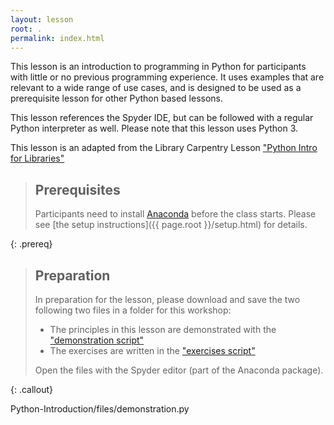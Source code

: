 ```yaml
---
layout: lesson
root: .
permalink: index.html
---
```


This lesson is an introduction to programming in Python
for participants with little or no previous programming experience.
It uses examples that are relevant to a wide range of use cases,
and is designed to be used as a prerequisite lesson for other Python based lessons.

This lesson references the Spyder IDE,
but can be followed with a regular Python interpreter as well. Please note that this lesson uses Python 3.

This lesson is an adapted from the Library Carpentry Lesson ["Python Intro for Libraries"](https://librarycarpentry.org/lc-python-intro/)

> ## Prerequisites
>
> Participants need to install [Anaconda](https://www.anaconda.com/download/) before the class starts.
> Please see [the setup instructions]({{ page.root }}/setup.html) for details.
> 
{: .prereq}

> ## Preparation
> In preparation for the lesson, please download and save the two following two files in a folder for this workshop:
> 
> - The principles in this lesson are demonstrated with the ["demonstration script"](https://arminstraube.github.io/Python-Introduction/files/demonstration.py)
> - The exercises are written in the ["exercises script"](https://arminstraube.github.io/Python-Introduction/files/exercises.py) 
> 
> Open the files with the Spyder editor (part of the Anaconda package).
> 
{: .callout}

Python-Introduction/files/demonstration.py
